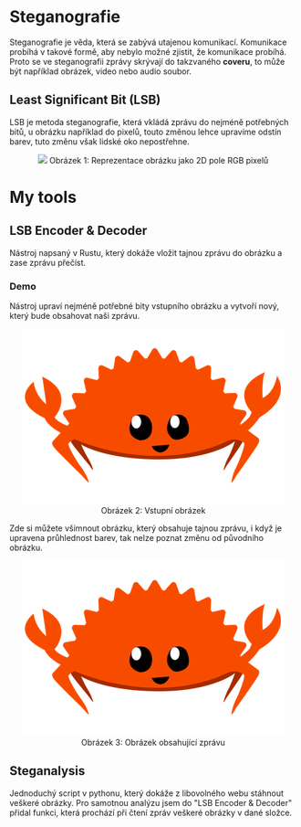 # Steganografie
Steganografie je věda, která se zabývá utajenou komunikací. Komunikace probíhá v takové formě, aby nebylo možné zjistit, že komunikace probíhá. Proto se ve steganografii zprávy skrývají do takzvaného **coveru**, to může být například obrázek, video nebo audio soubor.

## Least Significant Bit (LSB)
LSB je metoda steganografie, která vkládá zprávu do nejméně potřebných bitů, u obrázku například do pixelů, touto změnou lehce upravíme odstín barev, tuto změnu však lidské oko nepostřehne.

<center>
  <img src="https://miro.medium.com/v2/resize:fit:720/format:webp/1*Gu_RomzVTPMEJ1hfKanRBA.png">
  Obrázek 1: Reprezentace obrázku jako 2D pole RGB pixelů
</center>

# My tools
## LSB Encoder & Decoder
Nástroj napsaný v Rustu, který dokáže vložit tajnou zprávu do obrázku a zase zprávu přečíst.

### Demo
Nástroj upraví nejméně potřebné bity vstupního obrázku a vytvoří nový, který bude obsahovat naši zprávu.

<center>
  <img src="/LSB_Encoder_and_Decoder/images/crab.png">
  Obrázek 2: Vstupní obrázek
</center>
        
Zde si můžete všimnout obrázku, který obsahuje tajnou zprávu, i když je upravena průhlednost barev, tak nelze poznat změnu od původního obrázku.

<center>
  <img src="/LSB_Encoder_and_Decoder/images/output.png">
  Obrázek 3: Obrázek obsahující zprávu
</center>

## Steganalysis
Jednoduchý script v pythonu, který dokáže z libovolného webu stáhnout veškeré obrázky. Pro samotnou analýzu jsem do "LSB Encoder & Decoder" přidal funkci, která prochází při čtení zpráv veškeré obrázky v dané složce.